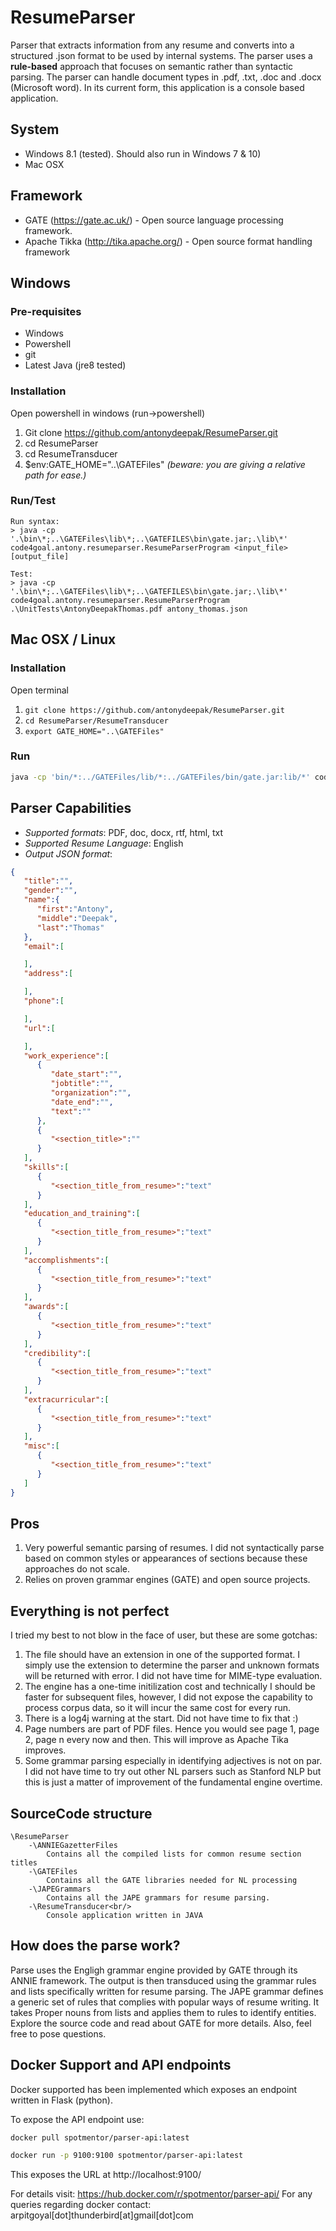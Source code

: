# ResumeParser
Parser that extracts information from any resume and converts into a structured .json format to be used by internal systems. The parser uses a **rule-based** approach that focuses on semantic rather than syntactic parsing. The parser can handle document types in .pdf, .txt, .doc and .docx (Microsoft word). In its current form, this application is a console based application.

## System
* Windows 8.1 (tested). Should also run in Windows 7 & 10)
* Mac OSX

## Framework
* GATE (https://gate.ac.uk/) - Open source language processing framework.
* Apache Tikka (http://tika.apache.org/) - Open source format handling framework

## Windows

### Pre-requisites
* Windows
* Powershell
* git
* Latest Java (jre8 tested)

### Installation
Open powershell in windows (run->powershell)

1. Git clone https://github.com/antonydeepak/ResumeParser.git
2. cd ResumeParser
3. cd ResumeTransducer
4. $env:GATE_HOME="..\GATEFiles"  *(beware: you are giving a relative path for ease.)*

### Run/Test
	Run syntax:
	> java -cp '.\bin\*;..\GATEFiles\lib\*;..\GATEFILES\bin\gate.jar;.\lib\*' code4goal.antony.resumeparser.ResumeParserProgram <input_file> [output_file]

	Test:
	> java -cp '.\bin\*;..\GATEFiles\lib\*;..\GATEFILES\bin\gate.jar;.\lib\*' code4goal.antony.resumeparser.ResumeParserProgram .\UnitTests\AntonyDeepakThomas.pdf antony_thomas.json

## Mac OSX / Linux

### Installation
Open terminal

1. `git clone https://github.com/antonydeepak/ResumeParser.git`
2. `cd ResumeParser/ResumeTransducer`
3. `export GATE_HOME="..\GATEFiles"`

### Run
```bash
java -cp 'bin/*:../GATEFiles/lib/*:../GATEFiles/bin/gate.jar:lib/*' code4goal.antony.resumeparser.ResumeParserProgram <input_file> [output_file]
```

## Parser Capabilities

* *Supported formats*: PDF, doc, docx, rtf, html, txt
* *Supported Resume Language*: English
* *Output JSON format*:

```json
{  
   "title":"",
   "gender":"",
   "name":{  
      "first":"Antony",
      "middle":"Deepak",
      "last":"Thomas"
   },
   "email":[  

   ],
   "address":[  

   ],
   "phone":[  

   ],
   "url":[  

   ],
   "work_experience":[  
      {  
         "date_start":"",
         "jobtitle":"",
         "organization":"",
         "date_end":"",
         "text":""
      },
      {  
         "<section_title>":""
      }
   ],
   "skills":[  
      {  
         "<section_title_from_resume>":"text"
      }
   ],
   "education_and_training":[  
      {  
         "<section_title_from_resume>":"text"
      }
   ],
   "accomplishments":[  
      {  
         "<section_title_from_resume>":"text"
      }
   ],
   "awards":[  
      {  
         "<section_title_from_resume>":"text"
      }
   ],
   "credibility":[  
      {  
         "<section_title_from_resume>":"text"
      }
   ],
   "extracurricular":[  
      {  
         "<section_title_from_resume>":"text"
      }
   ],
   "misc":[  
      {  
         "<section_title_from_resume>":"text"
      }
   ]
}
```

## Pros
1. Very powerful semantic parsing of resumes. I did not syntactically parse based on common styles or appearances of sections because these approaches do not scale.
2. Relies on proven grammar engines (GATE) and open source projects.

## Everything is not perfect
I tried my best to not blow in the face of user, but these are some gotchas:

1. The file should have an extension in one of the supported format. I simply use the extension to determine the parser and unknown formats will be returned with error. I did not have time for MIME-type evaluation.
2. The engine has a one-time initilization cost and technically I should be faster for subsequent files, however, I did not expose the capability to process corpus data, so it will incur the same cost for every run.
3. There is a log4j warning at the start. Did not have time to fix that :)
4. Page numbers are part of PDF files. Hence you would see page 1, page 2, page n every now and then. This will improve as Apache Tika improves.
5. Some grammar parsing especially in identifying adjectives is not on par. I did not have time to try out other NL parsers such as Stanford NLP but this is just a matter of improvement of the fundamental engine overtime.

## SourceCode structure
```
\ResumeParser
	-\ANNIEGazetterFiles
		Contains all the compiled lists for common resume section titles
	-\GATEFiles
		Contains all the GATE libraries needed for NL processing
	-\JAPEGrammars
		Contains all the JAPE grammars for resume parsing.
	-\ResumeTransducer<br/>
		Console application written in JAVA
```		
## How does the parse work?
Parse uses the Engligh grammar engine provided by GATE through its ANNIE framework. The output is then transduced using the grammar rules and lists specifically written for resume parsing. The JAPE grammar defines a generic set of rules that complies with popular ways of resume writing. It takes Proper nouns from lists and applies them to rules to identify entities. Explore the source code and read about GATE for more details. Also, feel free to pose questions.

## Docker Support and API endpoints
Docker supported has been implemented which exposes an endpoint written in Flask (python).

To expose the API endpoint use:

```bash
docker pull spotmentor/parser-api:latest
```
```bash
docker run -p 9100:9100 spotmentor/parser-api:latest
```

This exposes the URL at http://localhost:9100/

For details visit: https://hub.docker.com/r/spotmentor/parser-api/
For any queries regarding docker contact: arpitgoyal[dot]thunderbird[at]gmail[dot]com
